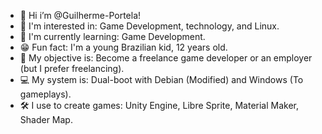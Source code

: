 - 👋 Hi i’m @Guilherme-Portela!
- 👀 I'm interested in: Game Development, technology, and Linux.
- 🌱 I'm currently learning: Game Development.
- 😁 Fun fact: I'm a young Brazilian kid, 12 years old.
- 🎯 My objective is: Become a freelance game developer or an employer (but I prefer freelancing).
- 💻 My system is: Dual-boot with Debian (Modified) and Windows (To gameplays).
- 🛠 I use to create games: Unity Engine, Libre Sprite, Material Maker, Shader Map.
